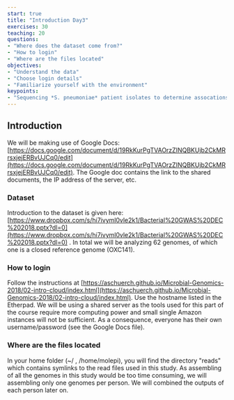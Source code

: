 ```yaml
---
start: true
title: "Introduction Day3"
exercises: 30
teaching: 20
questions:
- "Where does the dataset come from?"
- "How to login"
- "Where are the files located"
objectives:
- "Understand the data"
- "Choose login details"
- "Familiarize yourself with the environment"
keypoints:
- "Sequencing *S. pneumoniae* patient isolates to determine assocations of bacterial genes with disease severity"
---
```


## Introduction

We will be making use of Google Docs: [https://docs.google.com/document/d/19RkKurPgTVAOrzZINQBKUjb2CkMRrsxjejERBvUJCq0/edit](https://docs.google.com/document/d/19RkKurPgTVAOrzZINQBKUjb2CkMRrsxjejERBvUJCq0/edit).
The Google doc contains the link to the shared documents, the IP address of the server, etc. 

### Dataset

Introduction to the dataset is given here: [https://www.dropbox.com/s/hi7ivyml0vle2k1/Bacterial%20GWAS%20DEC%202018.pptx?dl=0](https://www.dropbox.com/s/hi7ivyml0vle2k1/Bacterial%20GWAS%20DEC%202018.pptx?dl=0) . In total we will be analyzing 62 genomes, of which one is a closed reference genome (OXC141). 

### How to login

Follow the instructions at [https://aschuerch.github.io/Microbial-Genomics-2018/02-intro-cloud/index.html](https://aschuerch.github.io/Microbial-Genomics-2018/02-intro-cloud/index.html).
Use the hostname listed in the Etherpad. We will be using a shared server as the tools used for this part of the course require more computing power and small single Amazon instances will not be sufficient. As a consequence, everyone has their own username/password (see the Google Docs file).

### Where are the files located

In your home folder (~/ , /home/molepi<nr>), you will find the directory "reads" which contains symlinks to the read files used in this study. As assembling of all the genomes in this study would be too time consuming, we will assembling only one genomes per person. We will combined the outputs of each person later on.
  
  

